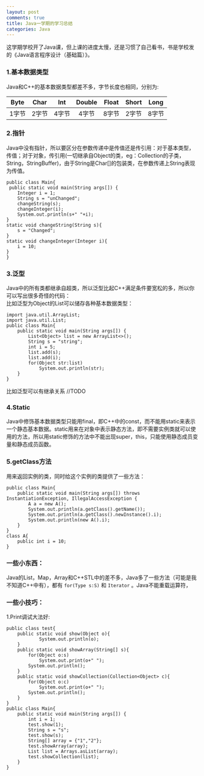 ```yaml
---
layout: post
comments: true
title: Java一学期的学习总结
categories: Java
---  
```


这学期学校开了Java课，但上课的进度太慢，还是习惯了自己看书，书是学校发的《Java语言程序设计（基础篇）》。

### 1.基本数据类型  
Java和C++的基本数据类型都差不多，字节长度也相同，分别为:  

| Byte     | Char  |Int    | Double| Float | Short| Long  |
| :------: |:-----:|:-----:| :----:| :----:|:----:|:-----:|
| 1字节    | 2字节 | 4字节 | 4字节 | 8字节 |2字节 | 8字节 |  

### 2.指针
Java中没有指针，所以要区分在参数传递中是传值还是传引用：对于基本类型，传值；对于对象，传引用(一切继承自Object的类，eg：Collection的子类，String，StringBuffer)，由于String是Char[]的包装类，在参数传递上String表现为传值。  

    public class Main{
     public static void main(String args[]) {
        Integer i = 1;
        String s = "unChanged";
        changeString(s);
        changeInteger(i);
        System.out.println(s+" "+i);
    }
    static void changeString(String s){
        s = "Changed";
    }
    static void changeInteger(Integer i){
        i = 10;
    }
    }   


### 3.泛型
Java中的所有类都继承自超类，所以泛型比起C++满足条件要宽松的多，所以你可以写出很多奇怪的代码：  
比如泛型为Object的List可以储存各种基本数据类型：

    import java.util.ArrayList;
    import java.util.List;
    public class Main{
        public static void main(String args[]) {
            List<Object> list = new ArrayList<>();
            String s = "string";
            int i = 5;
            list.add(s);
            list.add(i);
            for(Object str:list)
                System.out.println(str);
        }
    }  

比如泛型可以有继承关系
//TODO

### 4.Static  
Java中修饰基本数据类型只能用final，即C++中的const，而不能用static来表示一个静态基本数据。static用来在对象中表示静态方法，即不需要实例类就可以使用的方法，所以用static修饰的方法中不能出现super，this，只能使用静态成员变量和静态成员函数。  


### 5.getClass方法
用来返回实例的类，同时给这个实例的类提供了一些方法： 

    public class Main{
        public static void main(String args[]) throws InstantiationException, IllegalAccessException {
            A a = new A();
            System.out.println(a.getClass().getName());
            System.out.println(a.getClass().newInstance().i);
            System.out.println(new A().i);
        }
    }
    class A{
        public int i = 10;
    }
    

### 一些小东西：  
Java的List，Map，Array和C++STL中的差不多，Java多了一些方法（可能是我不知道C++中有），都有 `for(Type s:S)` 和 `Iterator` 。Java不能重载运算符，
  
### 一些小技巧：  
1.Print调试大法好:  

    public class test{
        public static void show(Object o){
                System.out.println(o);
        }
        public static void showArray(String[] s){
            for(Object o:s)
                System.out.print(o+" ");
            System.out.println();
        }
        public static void showCollection(Collection<Object> c){
            for(Object o:c)
                System.out.print(o+" ");
            System.out.println();
        }
    }
    public class Main{
        public static void main(String args[]) {
            int i = 1;
            test.show(1);
            String s = "s";
            test.show(s);
            String[] array = {"1","2"};
            test.showArray(array);
            List list = Arrays.asList(array);
            test.showCollection(list);
        }
    }



